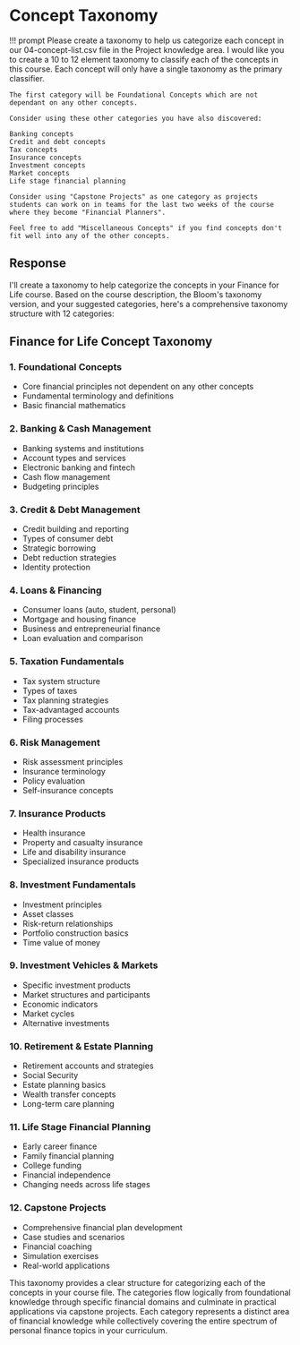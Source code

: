 # Concept Taxonomy

!!! prompt
    Please create a taxonomy to help us categorize each concept in our 04-concept-list.csv file in the Project knowledge area.   I would like you to create a 10 to 12 element taxonomy to classify each of the concepts in this course.  Each concept will only have a single taxonomy as the primary classifier.

    The first category will be Foundational Concepts which are not dependant on any other concepts.

    Consider using these other categories you have also discovered:

    Banking concepts
    Credit and debt concepts
    Tax concepts
    Insurance concepts
    Investment concepts
    Market concepts
    Life stage financial planning

    Consider using "Capstone Projects" as one category as projects students can work on in teams for the last two weeks of the course where they become "Financial Planners".

    Feel free to add "Miscellaneous Concepts" if you find concepts don't fit well into any of the other concepts.

## Response

I'll create a taxonomy to help categorize the concepts in your Finance for Life course. Based on the course description, the Bloom's taxonomy version, and your suggested categories, here's a comprehensive taxonomy structure with 12 categories:

## Finance for Life Concept Taxonomy

### 1. Foundational Concepts

- Core financial principles not dependent on any other concepts
- Fundamental terminology and definitions 
- Basic financial mathematics

### 2. Banking & Cash Management

- Banking systems and institutions
- Account types and services
- Electronic banking and fintech
- Cash flow management
- Budgeting principles

### 3. Credit & Debt Management

- Credit building and reporting
- Types of consumer debt
- Strategic borrowing
- Debt reduction strategies
- Identity protection

### 4. Loans & Financing

- Consumer loans (auto, student, personal)
- Mortgage and housing finance
- Business and entrepreneurial finance
- Loan evaluation and comparison

### 5. Taxation Fundamentals

- Tax system structure
- Types of taxes
- Tax planning strategies
- Tax-advantaged accounts
- Filing processes

### 6. Risk Management

- Risk assessment principles
- Insurance terminology
- Policy evaluation
- Self-insurance concepts

### 7. Insurance Products

- Health insurance
- Property and casualty insurance
- Life and disability insurance
- Specialized insurance products

### 8. Investment Fundamentals

- Investment principles
- Asset classes
- Risk-return relationships
- Portfolio construction basics
- Time value of money

### 9. Investment Vehicles & Markets

- Specific investment products
- Market structures and participants
- Economic indicators
- Market cycles
- Alternative investments

### 10. Retirement & Estate Planning

- Retirement accounts and strategies
- Social Security
- Estate planning basics
- Wealth transfer concepts
- Long-term care planning

### 11. Life Stage Financial Planning

- Early career finance
- Family financial planning
- College funding
- Financial independence
- Changing needs across life stages

### 12. Capstone Projects

- Comprehensive financial plan development
- Case studies and scenarios
- Financial coaching
- Simulation exercises
- Real-world applications

This taxonomy provides a clear structure for categorizing each of the concepts in your course file. The categories flow logically from foundational knowledge through specific financial domains and culminate in practical applications via capstone projects. Each category represents a distinct area of financial knowledge while collectively covering the entire spectrum of personal finance topics in your curriculum.